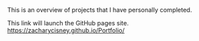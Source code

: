 This is an overview of projects that I have personally completed. 

This link will launch the GitHub pages site.
https://zacharycisney.github.io/Portfolio/
